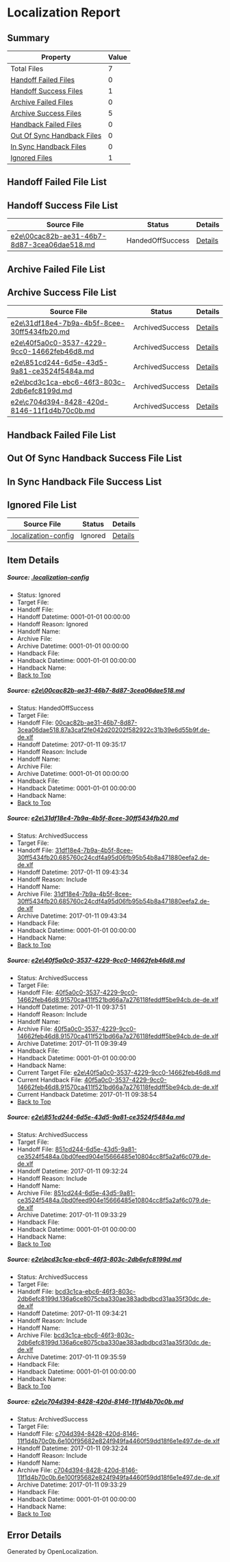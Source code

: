 # <a name='report-top'></a> Localization Report

## Summary
 Property | Value 
 -------- | ----- 
 Total Files | 7
[ Handoff Failed Files ](#handoff-failed-list)| 0
[ Handoff Success Files ](#handoff-success-list)| 1
[ Archive Failed Files ](#archive-failed-list)| 0
[ Archive Success Files ](#archive-success-list)| 5
[ Handback Failed Files ](#handback-failed-list)| 0
[ Out Of Sync Handback Files ](#outofsync-handback-success-list)| 0
[ In Sync Handback Files ](#insync-handback-success-list)| 0
[ Ignored Files ](#ignored-list)| 1

## <a name='handoff-failed-list'></a> Handoff Failed File List

## <a name='handoff-success-list'></a> Handoff Success File List
 Source File | Status | Details 
 ----------- | ------ | ------- 
 [e2e\00cac82b-ae31-46b7-8d87-3cea06dae518.md](https://github.com/OpenLocalizationTestOrg/ol-test0/blob/50f1c557581c5f378e6f0f7ac0780f1fb3de22eb/e2e/00cac82b-ae31-46b7-8d87-3cea06dae518.md) | HandedOffSuccess | [Details](#6204363c13707350ba909847cf948b7da4f3ffac1)

## <a name='archive-failed-list'></a> Archive Failed File List

## <a name='archive-success-list'></a> Archive Success File List
 Source File | Status | Details 
 ----------- | ------ | ------- 
 [e2e\31df18e4-7b9a-4b5f-8cee-30ff5434fb20.md](https://github.com/OpenLocalizationTestOrg/ol-test0/blob/2d7974c43230a3a741b2ac7a0130877fc2d1f688/e2e/31df18e4-7b9a-4b5f-8cee-30ff5434fb20.md) | ArchivedSuccess | [Details](#70f0980cdc17ed59dcfc2de44fe56e1e80d98b232)
 [e2e\40f5a0c0-3537-4229-9cc0-14662feb46d8.md](https://github.com/OpenLocalizationTestOrg/ol-test0/blob/607129ad8a415562ec525b138f1d6ac1d6ef3fb3/e2e/40f5a0c0-3537-4229-9cc0-14662feb46d8.md) | ArchivedSuccess | [Details](#9d9e4f01c790655625c31c71ac503094f36fce4b3)
 [e2e\851cd244-6d5e-43d5-9a81-ce3524f5484a.md](https://github.com/OpenLocalizationTestOrg/ol-test0/blob/ade4ea0cc8cb9eb35b6a3d8698d6407bc6704c9f/e2e/851cd244-6d5e-43d5-9a81-ce3524f5484a.md) | ArchivedSuccess | [Details](#19a56362724e3a6926ceebc12e8aeb00eda994c74)
 [e2e\bcd3c1ca-ebc6-46f3-803c-2db6efc8199d.md](https://github.com/OpenLocalizationTestOrg/ol-test0/blob/0b9dac2bc01c878e4abd8d171fb6af1eb747335c/e2e/bcd3c1ca-ebc6-46f3-803c-2db6efc8199d.md) | ArchivedSuccess | [Details](#c27936a70c5c21075b4ddda987fd25f55845c5655)
 [e2e\c704d394-8428-420d-8146-11f1d4b70c0b.md](https://github.com/OpenLocalizationTestOrg/ol-test0/blob/ade4ea0cc8cb9eb35b6a3d8698d6407bc6704c9f/e2e/c704d394-8428-420d-8146-11f1d4b70c0b.md) | ArchivedSuccess | [Details](#03c9a2b188e7d1bbb60d29013656834105cc06d46)

## <a name='handback-failed-list'></a> Handback Failed File List

## <a name='outofsync-handback-success-list'></a> Out Of Sync Handback Success File List

## <a name='insync-handback-success-list'></a> In Sync Handback File Success List

## <a name='ignored-list'></a> Ignored File List
 Source File | Status | Details 
 ----------- | ------ | ------- 
 [.localization-config](https://github.com/OpenLocalizationTestOrg/ol-test0/blob/2d7974c43230a3a741b2ac7a0130877fc2d1f688/.localization-config) | Ignored | [Details](#cb0632cf59c1387fc1742bfb9fa3c47f87e2e5c90)

## Item Details
##### <a name='cb0632cf59c1387fc1742bfb9fa3c47f87e2e5c90'></a> Source: [.localization-config](https://github.com/OpenLocalizationTestOrg/ol-test0/blob/2d7974c43230a3a741b2ac7a0130877fc2d1f688/.localization-config)
* Status: Ignored
* Target File: 
* Handoff File: 
* Handoff Datetime: 0001-01-01 00:00:00
* Handoff Reason: Ignored
* Handoff Name: 
* Archive File: 
* Archive Datetime: 0001-01-01 00:00:00
* Handback File: 
* Handback Datetime: 0001-01-01 00:00:00
* Handback Name: 
* [Back to Top](#report-top)

##### <a name='6204363c13707350ba909847cf948b7da4f3ffac1'></a> Source: [e2e\00cac82b-ae31-46b7-8d87-3cea06dae518.md](https://github.com/OpenLocalizationTestOrg/ol-test0/blob/50f1c557581c5f378e6f0f7ac0780f1fb3de22eb/e2e/00cac82b-ae31-46b7-8d87-3cea06dae518.md)
* Status: HandedOffSuccess
* Target File: 
* Handoff File: [00cac82b-ae31-46b7-8d87-3cea06dae518.87a3caf2fe042d20202f582922c31b39e6d55b9f.de-de.xlf](https://github.com/OpenLocalizationTestOrg/ol-test0-handoff/blob/5086ff1d124e55773e2018c33f09edd9305c65d7/ol-handoff/OpenLocalizationTestOrg/ol-test0-dede/shujia/ht/00cac82b-ae31-46b7-8d87-3cea06dae518.87a3caf2fe042d20202f582922c31b39e6d55b9f.de-de.xlf)
* Handoff Datetime: 2017-01-11 09:35:17
* Handoff Reason: Include
* Handoff Name: 
* Archive File: 
* Archive Datetime: 0001-01-01 00:00:00
* Handback File: 
* Handback Datetime: 0001-01-01 00:00:00
* Handback Name: 
* [Back to Top](#report-top)

##### <a name='70f0980cdc17ed59dcfc2de44fe56e1e80d98b232'></a> Source: [e2e\31df18e4-7b9a-4b5f-8cee-30ff5434fb20.md](https://github.com/OpenLocalizationTestOrg/ol-test0/blob/2d7974c43230a3a741b2ac7a0130877fc2d1f688/e2e/31df18e4-7b9a-4b5f-8cee-30ff5434fb20.md)
* Status: ArchivedSuccess
* Target File: 
* Handoff File: [31df18e4-7b9a-4b5f-8cee-30ff5434fb20.685760c24cdf4a95d06fb95b54b8a471880eefa2.de-de.xlf](https://github.com/OpenLocalizationTestOrg/ol-test0-handoff/blob/c6f0987595d52ffc0bcd963131fb9be024210c26/ol-handoff/OpenLocalizationTestOrg/ol-test0-dede/shujia/ht/31df18e4-7b9a-4b5f-8cee-30ff5434fb20.685760c24cdf4a95d06fb95b54b8a471880eefa2.de-de.xlf)
* Handoff Datetime: 2017-01-11 09:43:34
* Handoff Reason: Include
* Handoff Name: 
* Archive File: [31df18e4-7b9a-4b5f-8cee-30ff5434fb20.685760c24cdf4a95d06fb95b54b8a471880eefa2.de-de.xlf](https://github.com/OpenLocalizationTestOrg/ol-test0-handoff/blob/e676a581dfe16b19370267b2c265ee567f32a0e4/ol-archive/OpenLocalizationTestOrg/ol-test0-dede/shujia/ht/31df18e4-7b9a-4b5f-8cee-30ff5434fb20.685760c24cdf4a95d06fb95b54b8a471880eefa2.de-de.xlf)
* Archive Datetime: 2017-01-11 09:43:34
* Handback File: 
* Handback Datetime: 0001-01-01 00:00:00
* Handback Name: 
* [Back to Top](#report-top)

##### <a name='9d9e4f01c790655625c31c71ac503094f36fce4b3'></a> Source: [e2e\40f5a0c0-3537-4229-9cc0-14662feb46d8.md](https://github.com/OpenLocalizationTestOrg/ol-test0/blob/607129ad8a415562ec525b138f1d6ac1d6ef3fb3/e2e/40f5a0c0-3537-4229-9cc0-14662feb46d8.md)
* Status: ArchivedSuccess
* Target File: 
* Handoff File: [40f5a0c0-3537-4229-9cc0-14662feb46d8.91570ca411f521bd66a7a276118feddff5be94cb.de-de.xlf](https://github.com/OpenLocalizationTestOrg/ol-test0-handoff/blob/bce54c6df433b41054cf90a4fd8de163efb06ed7/ol-handoff/OpenLocalizationTestOrg/ol-test0-dede/shujia/ht/40f5a0c0-3537-4229-9cc0-14662feb46d8.91570ca411f521bd66a7a276118feddff5be94cb.de-de.xlf)
* Handoff Datetime: 2017-01-11 09:37:51
* Handoff Reason: Include
* Handoff Name: 
* Archive File: [40f5a0c0-3537-4229-9cc0-14662feb46d8.91570ca411f521bd66a7a276118feddff5be94cb.de-de.xlf](https://github.com/OpenLocalizationTestOrg/ol-test0-handoff/blob/5b01b047171de1a1c94a8c777888a7e21612f451/ol-archive/OpenLocalizationTestOrg/ol-test0-dede/shujia/ht/40f5a0c0-3537-4229-9cc0-14662feb46d8.91570ca411f521bd66a7a276118feddff5be94cb.de-de.xlf)
* Archive Datetime: 2017-01-11 09:39:49
* Handback File: 
* Handback Datetime: 0001-01-01 00:00:00
* Handback Name: 
* Current Target File: [e2e\40f5a0c0-3537-4229-9cc0-14662feb46d8.md](https://github.com/OpenLocalizationTestOrg/ol-test0-dede/blob/0e5e033443937eddda47cd877c9ffe7a85189efa/e2e/40f5a0c0-3537-4229-9cc0-14662feb46d8.md)
* Current Handback File: [40f5a0c0-3537-4229-9cc0-14662feb46d8.91570ca411f521bd66a7a276118feddff5be94cb.de-de.xlf](https://github.com/OpenLocalizationTestOrg/ol-test0-handback/blob/ba1e69ace5e2046e2db5a17b33ec1dec371a3456/ol-handback/OpenLocalizationTestOrg/ol-test0-dede/shujia/ht/40f5a0c0-3537-4229-9cc0-14662feb46d8.91570ca411f521bd66a7a276118feddff5be94cb.de-de.xlf)
* Current Handback Datetime: 2017-01-11 09:38:54
* [Back to Top](#report-top)

##### <a name='19a56362724e3a6926ceebc12e8aeb00eda994c74'></a> Source: [e2e\851cd244-6d5e-43d5-9a81-ce3524f5484a.md](https://github.com/OpenLocalizationTestOrg/ol-test0/blob/ade4ea0cc8cb9eb35b6a3d8698d6407bc6704c9f/e2e/851cd244-6d5e-43d5-9a81-ce3524f5484a.md)
* Status: ArchivedSuccess
* Target File: 
* Handoff File: [851cd244-6d5e-43d5-9a81-ce3524f5484a.0bd0feed904e15666485e10804cc8f5a2af6c079.de-de.xlf](https://github.com/OpenLocalizationTestOrg/ol-test0-handoff/blob/99b9df238d63a13807c6b16372cd249d2f365e07/ol-handoff/OpenLocalizationTestOrg/ol-test0-dede/shujia/ht/851cd244-6d5e-43d5-9a81-ce3524f5484a.0bd0feed904e15666485e10804cc8f5a2af6c079.de-de.xlf)
* Handoff Datetime: 2017-01-11 09:32:24
* Handoff Reason: Include
* Handoff Name: 
* Archive File: [851cd244-6d5e-43d5-9a81-ce3524f5484a.0bd0feed904e15666485e10804cc8f5a2af6c079.de-de.xlf](https://github.com/OpenLocalizationTestOrg/ol-test0-handoff/blob/8a73199765b524b34e2aeb80c4cc0c66960f1ae6/ol-archive/OpenLocalizationTestOrg/ol-test0-dede/shujia/ht/851cd244-6d5e-43d5-9a81-ce3524f5484a.0bd0feed904e15666485e10804cc8f5a2af6c079.de-de.xlf)
* Archive Datetime: 2017-01-11 09:33:29
* Handback File: 
* Handback Datetime: 0001-01-01 00:00:00
* Handback Name: 
* [Back to Top](#report-top)

##### <a name='c27936a70c5c21075b4ddda987fd25f55845c5655'></a> Source: [e2e\bcd3c1ca-ebc6-46f3-803c-2db6efc8199d.md](https://github.com/OpenLocalizationTestOrg/ol-test0/blob/0b9dac2bc01c878e4abd8d171fb6af1eb747335c/e2e/bcd3c1ca-ebc6-46f3-803c-2db6efc8199d.md)
* Status: ArchivedSuccess
* Target File: 
* Handoff File: [bcd3c1ca-ebc6-46f3-803c-2db6efc8199d.136a6ce8075cba330ae383adbdbcd31aa35f30dc.de-de.xlf](https://github.com/OpenLocalizationTestOrg/ol-test0-handoff/blob/1dbba7b234e6f3b2e365ad87d03eac0b0906279a/ol-handoff/OpenLocalizationTestOrg/ol-test0-dede/shujia/ht/bcd3c1ca-ebc6-46f3-803c-2db6efc8199d.136a6ce8075cba330ae383adbdbcd31aa35f30dc.de-de.xlf)
* Handoff Datetime: 2017-01-11 09:34:21
* Handoff Reason: Include
* Handoff Name: 
* Archive File: [bcd3c1ca-ebc6-46f3-803c-2db6efc8199d.136a6ce8075cba330ae383adbdbcd31aa35f30dc.de-de.xlf](https://github.com/OpenLocalizationTestOrg/ol-test0-handoff/blob/c23cbcd88eda411a1863b69febdf9f080bd4bc8e/ol-archive/OpenLocalizationTestOrg/ol-test0-dede/shujia/ht/bcd3c1ca-ebc6-46f3-803c-2db6efc8199d.136a6ce8075cba330ae383adbdbcd31aa35f30dc.de-de.xlf)
* Archive Datetime: 2017-01-11 09:35:59
* Handback File: 
* Handback Datetime: 0001-01-01 00:00:00
* Handback Name: 
* [Back to Top](#report-top)

##### <a name='03c9a2b188e7d1bbb60d29013656834105cc06d46'></a> Source: [e2e\c704d394-8428-420d-8146-11f1d4b70c0b.md](https://github.com/OpenLocalizationTestOrg/ol-test0/blob/ade4ea0cc8cb9eb35b6a3d8698d6407bc6704c9f/e2e/c704d394-8428-420d-8146-11f1d4b70c0b.md)
* Status: ArchivedSuccess
* Target File: 
* Handoff File: [c704d394-8428-420d-8146-11f1d4b70c0b.6e100f95682e824f949fa4460f59dd18f6e1e497.de-de.xlf](https://github.com/OpenLocalizationTestOrg/ol-test0-handoff/blob/99b9df238d63a13807c6b16372cd249d2f365e07/ol-handoff/OpenLocalizationTestOrg/ol-test0-dede/shujia/ht/c704d394-8428-420d-8146-11f1d4b70c0b.6e100f95682e824f949fa4460f59dd18f6e1e497.de-de.xlf)
* Handoff Datetime: 2017-01-11 09:32:24
* Handoff Reason: Include
* Handoff Name: 
* Archive File: [c704d394-8428-420d-8146-11f1d4b70c0b.6e100f95682e824f949fa4460f59dd18f6e1e497.de-de.xlf](https://github.com/OpenLocalizationTestOrg/ol-test0-handoff/blob/8a73199765b524b34e2aeb80c4cc0c66960f1ae6/ol-archive/OpenLocalizationTestOrg/ol-test0-dede/shujia/ht/c704d394-8428-420d-8146-11f1d4b70c0b.6e100f95682e824f949fa4460f59dd18f6e1e497.de-de.xlf)
* Archive Datetime: 2017-01-11 09:33:29
* Handback File: 
* Handback Datetime: 0001-01-01 00:00:00
* Handback Name: 
* [Back to Top](#report-top)


## Error Details

Generated by OpenLocalization.

